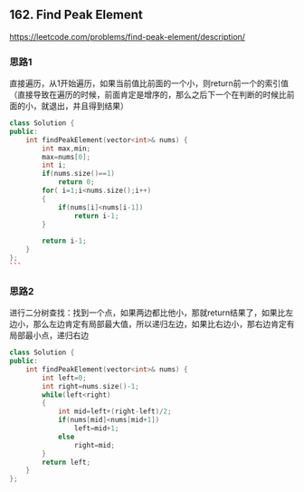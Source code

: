 ##	162. Find Peak Element

https://leetcode.com/problems/find-peak-element/description/

###	思路1

直接遍历，从1开始遍历，如果当前值比前面的一个小，则return前一个的索引值（直接导致在遍历的时候，前面肯定是增序的，那么之后下一个在判断的时候比前面的小，就退出，并且得到结果）

```c++
class Solution {
public:
    int findPeakElement(vector<int>& nums) {
        int max,min;
        max=nums[0];
        int i;
        if(nums.size()==1)
            return 0;
        for( i=1;i<nums.size();i++)
        {
            if(nums[i]<nums[i-1])
                return i-1;
        }
        
        return i-1;
    }
};
​```
```

###	思路2

进行二分树查找：找到一个点，如果两边都比他小，那就return结果了，如果比左边小，那么左边肯定有局部最大值，所以递归左边，如果比右边小，那右边肯定有局部最小点，递归右边

```c++
class Solution {
public:
    int findPeakElement(vector<int>& nums) {
        int left=0;
        int right=nums.size()-1;
        while(left<right)
        {
            int mid=left+(right-left)/2;
            if(nums[mid]<nums[mid+1])
                left=mid+1;
            else
                right=mid;
        }
        return left;
    }
};
```

